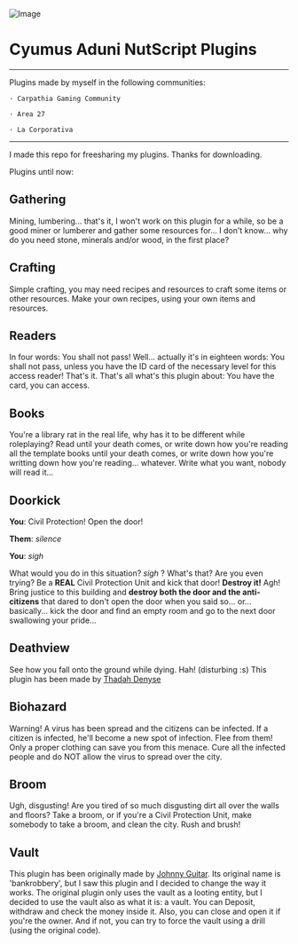 ![Image](https://avatars2.githubusercontent.com/u/8088613?v=4&u=11f050943371f7192967259279811c7343a08b03&s=400)

# Cyumus Aduni NutScript Plugins
______

Plugins made by myself in the following communities:

    · Carpathia Gaming Community

    · Area 27

    · La Corporativa


______

I made this repo for freesharing my plugins. Thanks for downloading.

Plugins until now:

## Gathering
Mining, lumbering... that's it, I won't work on this plugin for a while, so be a good miner or lumberer and gather some resources for... I don't know... why do you need stone, minerals and/or wood, in the first place?

## Crafting
Simple crafting, you may need recipes and resources to craft some items or other resources. Make your own recipes, using your own items and resources.

## Readers
In four words: You shall not pass!
Well... actually it's in eighteen words: You shall not pass, unless you have the ID card of the necessary level for this access reader!
That's it. That's all what's this plugin about: You have the card, you can access.

## Books
You're a library rat in the real life, why has it to be different while roleplaying? Read until your death comes, or write down how you're reading all the template books until your death comes, or write down how you're writting down how you're reading... whatever. Write what you want, nobody will read it...

## Doorkick
**You**: Civil Protection! Open the door!

**Them**: *silence*

**You**: *sigh*

What would you do in this situation? *sigh* ? What's that? Are you even trying? Be a **REAL** Civil Protection Unit and kick that door! **Destroy it!** Agh! Bring justice to this building and **destroy both the door and the anti-citizens** that dared to don't open the door when you said so... or... basically... kick the door and find an empty room and go to the next door swallowing your pride...

## Deathview
See how you fall onto the ground while dying. Hah! (disturbing :s)
This plugin has been made by [Thadah Denyse](http://www.github.com/Thadah)

## Biohazard
Warning! A virus has been spread and the citizens can be infected. If a citizen is infected, he'll become a new spot of infection. Flee from them! Only a proper clothing can save you from this menace. Cure all the infected people and do NOT allow the virus to spread over the city.

## Broom
Ugh, disgusting! Are you tired of so much disgusting dirt all over the walls and floors? Take a broom, or if you're a Civil Protection Unit, make somebody to take a broom, and clean the city. Rush and brush!


## Vault
This plugin has been originally made by [Johnny Guitar](https://github.com/johnnyguitarFP/NSPlugins). Its original name is 'bankrobbery', but I saw this plugin and I decided to change the way it works. The original plugin only uses the vault as a looting entity, but I decided to use the vault also as what it is: a vault. You can Deposit, withdraw and check the money inside it. Also, you can close and open it if you're the owner. And if not, you can try to force the vault using a drill (using the original code).
